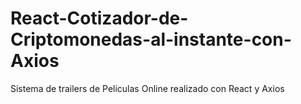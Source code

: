 # React-Cotizador-de-Criptomonedas-al-instante-con-Axios

Sistema de trailers de Peliculas Online realizado con React y Axios
 

